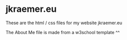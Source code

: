 # jkraemer.eu
These are the html / css files for my website jkraemer.eu

The About Me file is made from a w3school template ^^
